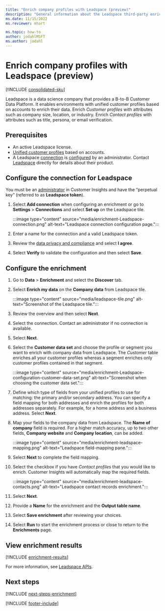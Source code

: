 ```yaml
---
title: "Enrich company profiles with Leadspace (preview)"
description: "General information about the Leadspace third-party enrichment."
ms.date: 11/15/2022
ms.reviewer: mhart

ms.topic: how-to
author: jodahlMSFT
ms.author: jodahl
---
```


# Enrich company profiles with Leadspace (preview)

[!INCLUDE [consolidated-sku](./includes/consolidated-sku.md)]

Leadspace is a data science company that provides a B-to-B Customer Data Platform. It enables environments with unified customer profiles based on accounts to enrich their data. Enrich *Customer profiles* with attributes such as company size, location, or industry. Enrich *Contact profiles* with attributes such as title, persona, or email verification.

## Prerequisites

- An active Leadspace license.
- [Unified customer profiles](customer-profiles.md) based on accounts.
- A Leadspace [connection](connections.md) is [configured](#configure-the-connection-for-leadspace) by an administrator. Contact [Leadspace](https://www.leadspace.com/leadspace-microsoft-dynamics-365/) directly for details about their product.

## Configure the connection for Leadspace

You must be an [administrator](permissions.md#admin) in Customer Insights and have the “perpetual key” (referred to as **Leadspace token**).

1. Select **Add connection** when configuring an enrichment or go to **Settings** > **Connections** and select **Set up** on the Leadspace tile.

   :::image type="content" source="media/enrichment-Leadspace-connection.png" alt-text="Leadspace connection configuration page.":::

1. Enter a name for the connection and a valid Leadspace token.

1. Review the [data privacy and compliance](connections.md#data-privacy-and-compliance) and select **I agree**.

1. Select **Verify** to validate the configuration and then select **Save**.

## Configure the enrichment

1. Go to **Data** > **Enrichment** and select the **Discover** tab.

1. Select **Enrich my data** on the **Company data** from Leadspace tile.

   :::image type="content" source="media/leadspace-tile.png" alt-text="Screenshot of the Leadspace tile.":::

1. Review the overview and then select **Next**.

1. Select the connection. Contact an administrator if no connection is available.

1. Select **Next**.

1. Select the **Customer data set**  and choose the profile or segment you want to enrich with company data from Leadspace. The *Customer* table enriches all your customer profiles whereas a segment enriches only customer profiles contained in that segment.

    :::image type="content" source="media/enrichment-Leadspace-configuration-customer-data-set.png" alt-text="Screenshot when choosing the customer data set.":::

1. Define which type of fields from your unified profiles to use for matching: the primary and/or secondary address. You can specify a field mapping for both addresses and enrich the profiles for both addresses separately. For example, for a home address and a business address. Select **Next**.

1. Map your fields to the company data from Leadspace. The **Name of company** field is required. For a higher match accuracy, up to two other fields, **Company website** and **Company location**, can be added.

   :::image type="content" source="media/enrichment-leadspace-mapping.png" alt-text="Leadspace field-mapping pane.":::

1. Select **Next** to complete the field mapping.

1. Select the checkbox if you have *Contact profiles* that you would like to enrich. Customer Insights will automatically map the required fields.

   :::image type="content" source="media/enrichment-leadspace-contacts.png" alt-text="Leadspace contact records enrichment.":::

1. Select **Next**.

1. Provide a **Name** for the enrichment and the **Output table name**.

1. Select **Save enrichment** after reviewing your choices.

1. Select **Run** to start the enrichment process or close to return to the **Enrichments** page.

## View enrichment results

[!INCLUDE [enrichment-results](includes/enrichment-results.md)]

For more information, see [Leadspace APIs](https://support.leadspace.com/hc/en-us/sections/201997649-API).

## Next steps

[!INCLUDE [next-steps-enrichment](includes/next-steps-enrichment.md)]

[!INCLUDE [footer-include](includes/footer-banner.md)]
